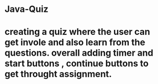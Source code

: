 # Java-Quiz
# creating a quiz where the user can get invole and also learn from the questions. overall adding timer and start buttons , continue buttons to get throught assignment.